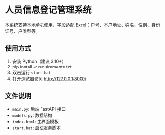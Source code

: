 # 人员信息登记管理系统

本系统支持本地单机使用，字段适配 Excel：户号、本户地址、姓名、性别、身份证号、户类型等。

## 使用方式
1. 安装 Python（建议 3.10+）
2. pip install -r requirements.txt
3. 双击运行 `start.bat`
4. 打开浏览器访问 http://127.0.0.1:8000/

## 文件说明
- `main.py`: 后端 FastAPI 接口
- `models.py`: 数据结构
- `index.html`: 主界面模板
- `start.bat`: 启动服务脚本
